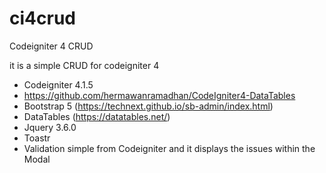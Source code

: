 # ci4crud
Codeigniter 4 CRUD


it is a simple CRUD for codeigniter 4

- Codeigniter 4.1.5
- https://github.com/hermawanramadhan/CodeIgniter4-DataTables
- Bootstrap 5 (https://technext.github.io/sb-admin/index.html)
- DataTables (https://datatables.net/)
- Jquery 3.6.0
- Toastr
- Validation simple from Codeigniter and it displays the issues within the Modal
